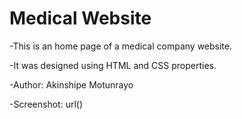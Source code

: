 # Medical Website

-This is an home page of a medical company website.

-It was designed using HTML and CSS properties.

-Author: Akinshipe Motunrayo

-Screenshot: url()
